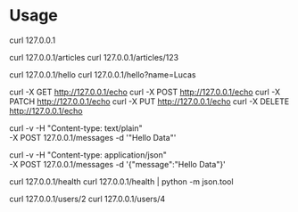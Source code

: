 # Usage

curl 127.0.0.1

curl 127.0.0.1/articles
curl 127.0.0.1/articles/123

curl 127.0.0.1/hello
curl 127.0.0.1/hello?name=Lucas

curl -X GET http://127.0.0.1/echo
curl -X POST http://127.0.0.1/echo
curl -X PATCH http://127.0.0.1/echo
curl -X PUT http://127.0.0.1/echo
curl -X DELETE http://127.0.0.1/echo

curl -v -H "Content-type: text/plain" \
-X POST 127.0.0.1/messages -d '"Hello Data"'

curl -v -H "Content-type: application/json" \
-X POST 127.0.0.1/messages -d '{"message":"Hello Data"}'

curl 127.0.0.1/health
curl 127.0.0.1/health | python -m json.tool

curl 127.0.0.1/users/2
curl 127.0.0.1/users/4
